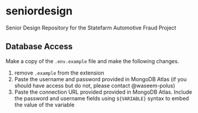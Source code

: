 # seniordesign
Senior Design Repository for the Statefarm Automotive Fraud Project

## Database Access
Make a copy of the ``.env.example`` file and make the following changes.
1. remove ``.example`` from the extension
2. Paste the username and password provided in MongoDB Atlas (if you should have access but do not, please contact @waseem-polus)
3. Paste the connection URL provided provided in MongoDB Atlas. Include the password and username fields using ``${VARIABLE}`` syntax to embed the value of the variable